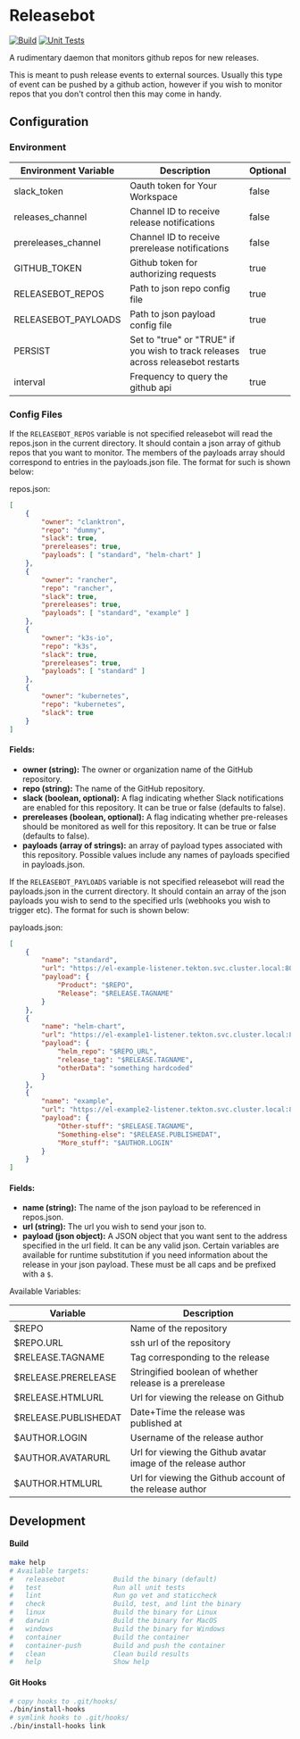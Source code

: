 # Releasebot
[![Build](https://github.com/clanktron/releasebot/actions/workflows/build.yaml/badge.svg)](https://github.com/clanktron/releasebot/actions/workflows/build.yaml)
[![Unit Tests](https://github.com/clanktron/releasebot/actions/workflows/test.yaml/badge.svg)](https://github.com/clanktron/releasebot/actions/workflows/test.yaml)

A rudimentary daemon that monitors github repos for new releases. 

This is meant to push release events to external sources.
Usually this type of event can be pushed by a github action, however if you wish to monitor repos that you don't control then this may come in handy.

## Configuration

### Environment
| Environment Variable  | Description                                                                       | Optional  |
| --------------------  | -----------                                                                       | --------  |
| slack_token           | Oauth token for Your Workspace                                                    | false     |
| releases_channel      | Channel ID to receive release notifications                                       | false     |
| prereleases_channel   | Channel ID to receive prerelease notifications                                    | false     |
| GITHUB_TOKEN          | Github token for authorizing requests                                             | true      |
| RELEASEBOT_REPOS      | Path to json repo config file                                                     | true      |
| RELEASEBOT_PAYLOADS   | Path to json payload config file                                                  | true      |
| PERSIST               | Set to "true" or "TRUE" if you wish to track releases across releasebot restarts  | true      |
| interval              | Frequency to query the github api                                                 | true      |

### Config Files
If the `RELEASEBOT_REPOS` variable is not specified releasebot will read the repos.json in the current directory.
It should contain a json array of github repos that you want to monitor.
The members of the payloads array should correspond to entries in the payloads.json file.
The format for such is shown below:

repos.json:
```repos.json
[
    {
        "owner": "clanktron",
        "repo": "dummy",
        "slack": true,
        "prereleases": true,
        "payloads": [ "standard", "helm-chart" ]
    },
    {
        "owner": "rancher",
        "repo": "rancher",
        "slack": true,
        "prereleases": true,
        "payloads": [ "standard", "example" ]
    },
    {
        "owner": "k3s-io",
        "repo": "k3s",
        "slack": true,
        "prereleases": true,
        "payloads": [ "standard" ]
    },
    {
        "owner": "kubernetes",
        "repo": "kubernetes",
        "slack": true
    }
]
```
#### Fields:
- **owner (string):** The owner or organization name of the GitHub repository.
- **repo (string):** The name of the GitHub repository.
- **slack (boolean, optional):** A flag indicating whether Slack notifications are enabled for this repository. It can be true or false (defaults to false).
- **prereleases (boolean, optional):** A flag indicating whether pre-releases should be monitored as well for this repository. It can be true or false (defaults to false).
- **payloads (array of strings):** an array of payload types associated with this repository. Possible values include any names of payloads specified in payloads.json.

If the `RELEASEBOT_PAYLOADS` variable is not specified releasebot will read the payloads.json in the current directory.
It should contain an array of the json payloads you wish to send to the specified urls (webhooks you wish to trigger etc).
The format for such is shown below:

payloads.json:
```payloads.json
[
    {
        "name": "standard",
        "url": "https://el-example-listener.tekton.svc.cluster.local:8080",
        "payload": {
            "Product": "$REPO",
            "Release": "$RELEASE.TAGNAME"
        }
    },
    {
        "name": "helm-chart",
        "url": "https://el-example1-listener.tekton.svc.cluster.local:8080",
        "payload": {
            "helm_repo": "$REPO_URL",
            "release_tag": "$RELEASE.TAGNAME",
            "otherData": "something hardcoded"
        }
    },
    {
        "name": "example",
        "url": "https://el-example2-listener.tekton.svc.cluster.local:8080",
        "payload": {
            "Other-stuff": "$RELEASE.TAGNAME",
            "Something-else": "$RELEASE.PUBLISHEDAT",
            "More_stuff": "$AUTHOR.LOGIN"
        }
    }
]
```
#### Fields:
- **name (string):** The name of the json payload to be referenced in repos.json.
- **url (string):** The url you wish to send your json to.
- **payload (json object):** A JSON object that you want sent to the address specified in the url field. It can be any valid json. 
Certain variables are available for runtime substitution if you need information about the release in your json payload. 
These must be all caps and be prefixed with a `$`.

Available Variables:

| Variable              | Description
| --------------------  | -----------
| $REPO                  | Name of the repository
| $REPO.URL              | ssh url of the repository
| $RELEASE.TAGNAME       | Tag corresponding to the release
| $RELEASE.PRERELEASE    | Stringified boolean of whether release is a prerelease
| $RELEASE.HTMLURL       | Url for viewing the release on Github
| $RELEASE.PUBLISHEDAT   | Date+Time the release was published at
| $AUTHOR.LOGIN          | Username of the release author
| $AUTHOR.AVATARURL      | Url for viewing the Github avatar image of the release author
| $AUTHOR.HTMLURL        | Url for viewing the Github account of the release author

## Development

#### Build
```bash
make help
# Available targets:
#   releasebot            Build the binary (default)
#   test                  Run all unit tests
#   lint                  Run go vet and staticcheck
#   check                 Build, test, and lint the binary
#   linux                 Build the binary for Linux
#   darwin                Build the binary for MacOS
#   windows               Build the binary for Windows
#   container             Build the container
#   container-push        Build and push the container
#   clean                 Clean build results
#   help                  Show help
```

#### Git Hooks
```bash
# copy hooks to .git/hooks/
./bin/install-hooks
# symlink hooks to .git/hooks/
./bin/install-hooks link
```
